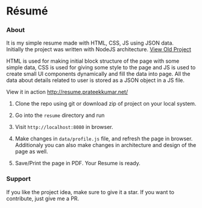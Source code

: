 # Résumé 

### About
It is my simple resume made with HTML, CSS, JS using JSON data.   
Initially the project was written with NodeJS architecture. [View Old Project](https://github.com/methusael13/resume-builder)

HTML is used for making initial block structure of the page with some simple data, CSS is used for giving some style to the page and JS is used to create small UI components dynamically and fill the data into page. All the data about details related to user is stored as a JSON object in a JS file.

View it in action http://resume.prateekkumar.net/

1. Clone the repo using git or download zip of project on your local system.
2. Go into the `resume` directory and run
3. Visit `http://localhost:8080` in browser.   
4. Make changes in `data/profile.js` file, and refresh the page in browser. Additionaly you can also make changes in architecture and design of the page  as well.

5. Save/Print the page in PDF. Your Resume is ready.


### Support
If you like the project idea, make sure to give it a star. 
If you want to contribute, just give me a PR.



